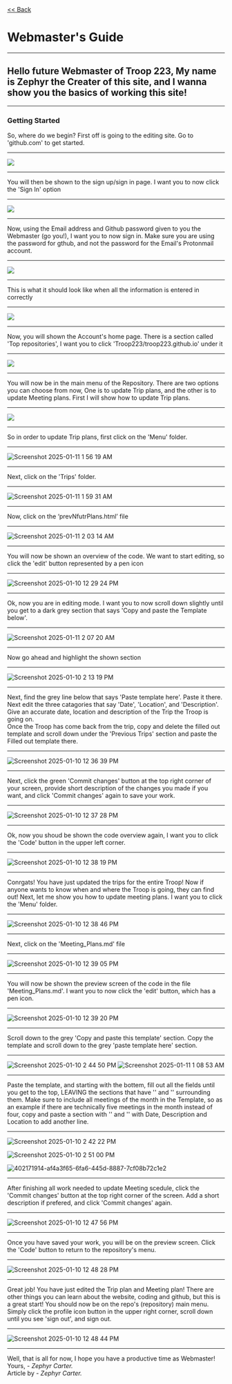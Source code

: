 <!-- Google tag (gtag.js) -->
<script async src="https://www.googletagmanager.com/gtag/js?id=G-3XEB6WG77X"></script>
<script>
  window.dataLayer = window.dataLayer || [];
  function gtag(){dataLayer.push(arguments);}
  gtag('js', new Date());

  gtag('config', 'G-3XEB6WG77X');
</script>

<div class="backleft">
<div class="backlink"><a href="https://troop223.github.io"><< Back</a></div>
</div>


<h1>Webmaster's Guide</h1>

<hr>

<h2>Hello future Webmaster of Troop 223, My name is Zephyr the Creater of this site, and I wanna show you the basics of working this site! </h2>

<hr>

<h3>Getting Started</h3>

So, where do we begin? First off is going to the editing site. Go to 'github.com' to get started.

<hr>

<img src="https://github.com/user-attachments/assets/1a2b565b-dfc0-4313-a7fe-ce384c5266a6">

<hr>

You will then be shown to the sign up/sign in page. I want you to now click the 'Sign In' option

<hr>

<img src="https://github.com/user-attachments/assets/c57448a4-3d42-4d88-b980-a731256387a1">

<hr>
  
Now, using the Email address and Github password given to you the Webmaster (go you!), I want you to now sign in. Make sure you are using the password for gthub, and not the password for the Email's Protonmail account.

<hr>

<img src="https://github.com/user-attachments/assets/b79485dc-05db-4292-ab2d-31d8047ba6f8">

<hr>

This is what it should look like when all the information is entered in correctly

<hr>

<img src="https://github.com/user-attachments/assets/de637f83-2c80-4828-93ba-5d5c4601f9e9">

<hr>

Now, you will shown the Account's home page. There is a section called 'Top repositories', I want you to click 'Troop223/troop223.github.io' under it

<hr>

<img src="https://github.com/user-attachments/assets/b5dde513-80c5-4099-8628-3703e53fc850">

<hr>

You will now be in the main menu of the Repository. There are two options you can choose from now, One is to update Trip plans, and the other is to update Meeting plans. First I will show how to update Trip plans.

<hr>

<img src="https://github.com/user-attachments/assets/345e9ea4-b099-4670-9903-858497ce6dd0">

-------

So in order to update Trip plans, first click on the 'Menu' folder.

-------

![Screenshot 2025-01-11 1 56 19 AM](https://github.com/user-attachments/assets/51c09bc7-2bba-43f9-a865-6b3f01624927)

-------

Next, click on the 'Trips' folder.

-------

![Screenshot 2025-01-11 1 59 31 AM](https://github.com/user-attachments/assets/391a6dc4-6c58-416d-a11d-2543d2f848b6)

-------

Now, click on the ‘prevNfutrPlans.html’ file

-------

![Screenshot 2025-01-11 2 03 14 AM](https://github.com/user-attachments/assets/9e1ce3a2-2d75-4d34-b8e9-13f6be8ad9c3)

-------

You will now be shown an overview of the code. We want to start editing, so click the 'edit' button represented by a pen icon

-------

![Screenshot 2025-01-10 12 29 24 PM](https://github.com/user-attachments/assets/24d2e882-0802-4c98-8bc4-cb5b0e8adc61)

-------

Ok, now you are in editing mode. I want you to now scroll down slightly until you get to a dark grey section that says 'Copy and paste the Template below'.

-------

![Screenshot 2025-01-11 2 07 20 AM](https://github.com/user-attachments/assets/af35b9d2-f4ef-4c23-9b5a-b1ab3a80b76a)


-------

Now go ahead and highlight the shown section

-------

![Screenshot 2025-01-10 2 13 19 PM](https://github.com/user-attachments/assets/0369250b-4726-43d7-a66f-21e26c49591d)

-------

Next, find the grey line below that says 'Paste template here'. Paste it there.
<br>
Next edit the three catagories that say 'Date', 'Location', and 'Description'. Give an accurate date, location and description of the Trip the Troop is going on.
<br>
Once the Troop has come back from the trip, copy and delete the filled out template and scroll down under the 'Previous Trips' section and paste the Filled out template there.

-------

![Screenshot 2025-01-10 12 36 39 PM](https://github.com/user-attachments/assets/8dda72f0-96a4-43a7-8308-52ac2266153e)

-------

Next, click the green 'Commit changes' button at the top right corner of your screen, provide short description of the changes you made if you want, and click 'Commit changes' again to save your work.

-------

![Screenshot 2025-01-10 12 37 28 PM](https://github.com/user-attachments/assets/3f7a81b1-25d1-4912-9d7f-e657e2721035)

-------

Ok, now you shoud be shown the code overview again, I want you to click the 'Code' button in the upper left corner.

-------

![Screenshot 2025-01-10 12 38 19 PM](https://github.com/user-attachments/assets/5dac3365-728b-479c-8be6-aaad7caa78e4)

-------

Conrgats! You have just updated the trips for the entire Troop! Now if anyone wants to know when and where the Troop is going, they can find out! Next, let me show you how to update meeting plans. I want you to click the 'Menu' folder.

-------

![Screenshot 2025-01-10 12 38 46 PM](https://github.com/user-attachments/assets/043526c4-a702-42cb-aa04-d8b5f0c2b8e9)

-------

Next, click on the 'Meeting_Plans.md' file

-------

![Screenshot 2025-01-10 12 39 05 PM](https://github.com/user-attachments/assets/12f3669b-4711-492c-a872-7f7fdae2aa18)

-------

You will now be shown the preview screen of the code in the file 'Meeting_Plans.md'. I want you to now click the 'edit' button, which has a pen icon.

-------

![Screenshot 2025-01-10 12 39 20 PM](https://github.com/user-attachments/assets/9d5b8005-1fc0-4b31-bdc5-044180c11cd9)

-------

Scroll down to the grey 'Copy and paste this template' section. Copy the template and scroll down to the grey 'paste template here' section.

-------

![Screenshot 2025-01-10 2 44 50 PM](https://github.com/user-attachments/assets/51d3b9d9-70ad-479a-8d7f-6c50146d82de)
![Screenshot 2025-01-11 1 08 53 AM](https://github.com/user-attachments/assets/9cc6a073-24e8-4dd2-87ff-017ea0495e77)

-------

Paste the template, and starting with the bottem, fill out all the fields until you get to the top, LEAVING the sections that have '<th>' and '</th>' surrounding them. Make sure to include all meetings of the month in the Template, so as an example if there are technically five meetings in the month instead of four, copy and paste a section with '<tr>' and '</tr>' with Date, Description and Location to add another line.

-------

![Screenshot 2025-01-10 2 42 22 PM](https://github.com/user-attachments/assets/d9d2d895-f841-41cf-a883-d34773a98b60)

![Screenshot 2025-01-10 2 51 00 PM](https://github.com/user-attachments/assets/5478a8d5-5f00-4dc1-8364-e13f26b0476b)

![402171914-af4a3f65-6fa6-445d-8887-7cf08b72c1e2](https://github.com/user-attachments/assets/22dd8f7c-b94e-4cd0-a28a-24a62693d79e)

-------

After finishing all work needed to update Meeting scedule, click the 'Commit changes' button at the top right corner of the screen. Add a short description if prefered, and click 'Commit changes' again.

-------

![Screenshot 2025-01-10 12 47 56 PM](https://github.com/user-attachments/assets/e861836a-1914-4391-b505-0830f1289aef)

-------

Once you have saved your work, you will be on the preview screen. Click the 'Code' button to return to the repository's menu.

-------

![Screenshot 2025-01-10 12 48 28 PM](https://github.com/user-attachments/assets/dcb62c9b-c817-4651-9632-a36c08476e13)

-------

Great job! You have just edited the Trip plan and Meeting plan! There are other things you can learn about the website, coding and github, but this is a great start! You should now be on the repo's (repository) main menu. Simply click the profile icon button in the upper right corner, scroll down until you see 'sign out', and sign out.

-------

![Screenshot 2025-01-10 12 48 44 PM](https://github.com/user-attachments/assets/cbcd7b28-aceb-4118-8b72-2c4e0190ebd0)

-------

Well, that is all for now, I hope you have a productive time as Webmaster! 
<br>
Yours, <em> - Zephyr Carter.</em>
<br>
Article by <em> - Zephyr Carter.</em>




  

